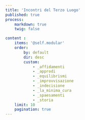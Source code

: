 ```yaml
---
title: 'Incontri del Terzo Luogo'
published: true
process:
    markdown: true
    twig: false

content :
    items: '@self.modular'
    order:
        by: default
        dir: desc
        custom:
            - _affidamenti
            - _approdi
            - _equilibrismi
            - _improvvisazione
            - _indecisione
            - _la_minima_cura
            - _spaesamenti
            - _storia
    limit: 10
    pagination: true
---
```

